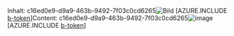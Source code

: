 <span data-ttu-id="24c48-101">Inhalt: c16ed0e9-d9a9-463b-9492-7f03c0cd6265![Bild](94da5e3b-c45d-44ac-9c8b-ea6037df72ec.png)
[AZURE.INCLUDE [b-token](a4287954-aa51-4f78-93b6-beb433108b6f.md)]</span><span class="sxs-lookup"><span data-stu-id="24c48-101">Content: c16ed0e9-d9a9-463b-9492-7f03c0cd6265![image](94da5e3b-c45d-44ac-9c8b-ea6037df72ec.png)
[AZURE.INCLUDE [b-token](a4287954-aa51-4f78-93b6-beb433108b6f.md)]</span></span>
